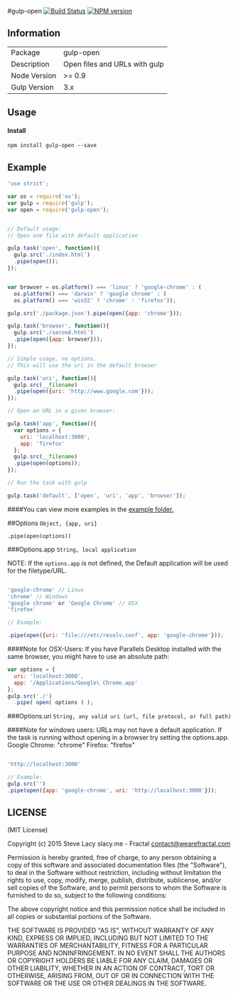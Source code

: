 #gulp-open
[![Build Status](https://travis-ci.org/stevelacy/gulp-open.png?branch=master)](https://travis-ci.org/stevelacy/gulp-open)
[![NPM version](https://badge.fury.io/js/gulp-open.png)](http://badge.fury.io/js/gulp-open)

## Information

<table>
<tr>
<td>Package</td><td>gulp-open</td>
</tr>
<tr>
<td>Description</td>
<td>Open files and URLs with gulp</td>
</tr>
<tr>
<td>Node Version</td>
<td>>= 0.9</td>
</tr>
<tr>
<td>Gulp Version</td>
<td>3.x</td>
</tr>
</table>

## Usage
#### Install
    npm install gulp-open --save

## Example

```javascript
'use strict';

var os = require('os');
var gulp = require('gulp');
var open = require('gulp-open');


// Default usage:
// Open one file with default application

gulp.task('open', function(){
  gulp.src('./index.html')
  .pipe(open());
});


var browser = os.platform() === 'linux' ? 'google-chrome' : (
  os.platform() === 'darwin' ? 'google chrome' : (
  os.platform() === 'win32' ? 'chrome' : 'firefox'));

gulp.src('./package.json').pipe(open({app: 'chrome'}));

gulp.task('browser', function(){
  gulp.src('./second.html')
  .pipe(open({app: browser}));
});

// Simple usage, no options.
// This will use the uri in the default browser

gulp.task('uri', function(){
  gulp.src(__filename)
  .pipe(open({uri: 'http://www.google.com'}));
});

// Open an URL in a given browser:

gulp.task('app', function(){
  var options = {
    uri: 'localhost:3000',
    app: 'firefox'
  };
  gulp.src(__filename)
  .pipe(open(options));
});

// Run the task with gulp

gulp.task('default', ['open', 'uri', 'app', 'browser']);

```
####You can view more examples in the [example folder.](https://github.com/stevelacy/gulp-open/tree/master/examples)


##Options
`Object, {app, uri}`

`.pipe(open(options))`

###Options.app
`String, local application`

NOTE: If the ``options.app`` is not defined, the Default application will be used for the filetype/URL.

```javascript

'google-chrome' // Linux
'chrome' // Windows
'google chrome' or 'Google Chrome' // OSX
'firefox'

// Example:

.pipe(open({uri: 'file:///etc/resolv.conf', app: 'google-chrome'}));

```

####Note for OSX-Users:
If you have Parallels Desktop installed with the same browser, you might have to use an absolute path:

```javascript
var options = {
  uri: 'localhost:3000',
  app: '/Applications/Google\ Chrome.app'
};
gulp.src('./')
  .pipe( open( options ) );
```

###Options.uri
`String, any valid uri (url, file protocol, or full path)`

####Note for windows users:
URLs may not have a default application. If the task is running without opening in a browser try setting the options.app.
Google Chrome: "chrome"
Firefox: "firefox"

```javascript

'http://localhost:3000'

// Example:
gulp.src('')
.pipe(open({app: 'google-chrome', uri: 'http://localhost:3000'}));
```
## LICENSE

(MIT License)

Copyright (c) 2015 Steve Lacy slacy.me - Fractal <contact@wearefractal.com>

Permission is hereby granted, free of charge, to any person obtaining
a copy of this software and associated documentation files (the
"Software"), to deal in the Software without restriction, including
without limitation the rights to use, copy, modify, merge, publish,
distribute, sublicense, and/or sell copies of the Software, and to
permit persons to whom the Software is furnished to do so, subject to
the following conditions:

The above copyright notice and this permission notice shall be
included in all copies or substantial portions of the Software.

THE SOFTWARE IS PROVIDED "AS IS", WITHOUT WARRANTY OF ANY KIND,
EXPRESS OR IMPLIED, INCLUDING BUT NOT LIMITED TO THE WARRANTIES OF
MERCHANTABILITY, FITNESS FOR A PARTICULAR PURPOSE AND
NONINFRINGEMENT. IN NO EVENT SHALL THE AUTHORS OR COPYRIGHT HOLDERS BE
LIABLE FOR ANY CLAIM, DAMAGES OR OTHER LIABILITY, WHETHER IN AN ACTION
OF CONTRACT, TORT OR OTHERWISE, ARISING FROM, OUT OF OR IN CONNECTION
WITH THE SOFTWARE OR THE USE OR OTHER DEALINGS IN THE SOFTWARE.
